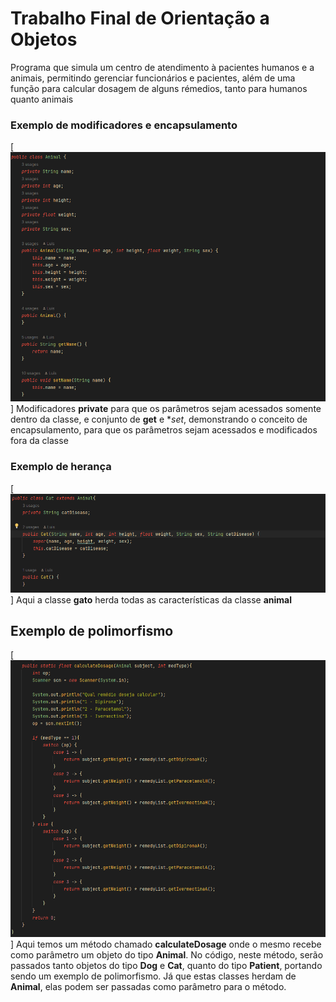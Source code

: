 # Trabalho Final de Orientação a Objetos
Programa que simula um centro de atendimento à pacientes humanos e a animais, permitindo gerenciar funcionários e pacientes, além de uma função para calcular dosagem de alguns rémedios, tanto para humanos quanto animais

### Exemplo de modificadores e encapsulamento
[![screenchot](https://raw.githubusercontent.com/luismineo/TrabFinalOOP/main/src/imgs/mod_encp.png)]
Modificadores **private** para que os parâmetros sejam acessados somente dentro da classe, e conjunto de **get** e **set*, demonstrando o conceito de encapsulamento, para que os parâmetros sejam acessados e modificados fora da classe

### Exemplo de herança
[![screenchot](https://raw.githubusercontent.com/luismineo/TrabFinalOOP/main/src/imgs/hertg.png)]
Aqui a classe **gato** herda todas as características da classe **animal**

## Exemplo de polimorfismo
[![screenchot](https://raw.githubusercontent.com/luismineo/TrabFinalOOP/main/src/imgs/polimorfismo.png)]
Aqui temos um método chamado **calculateDosage** onde o mesmo recebe como parâmetro um objeto do tipo **Animal**. No código, neste método, serão passados tanto objetos do tipo **Dog** e **Cat**, quanto do tipo **Patient**, portando sendo um exemplo de polimorfismo. Já que estas classes herdam de **Animal**, elas podem ser passadas como parâmetro para o método.

